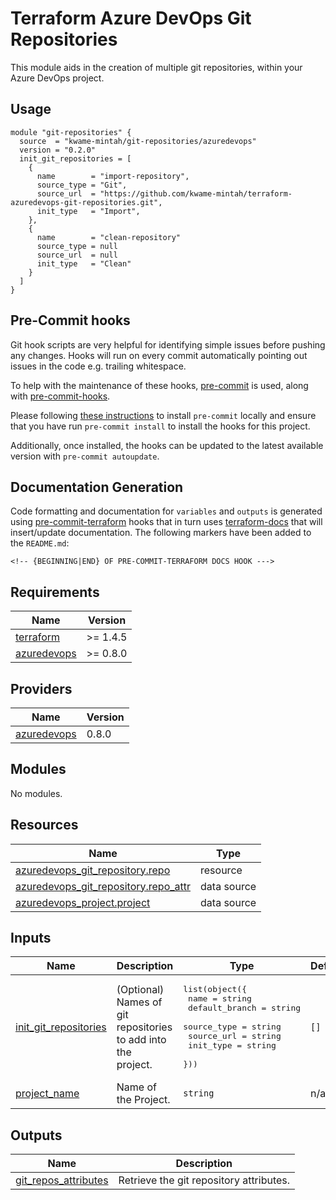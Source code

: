 # Terraform Azure DevOps Git Repositories

This module aids in the creation of multiple git repositories, within your Azure DevOps project.

## Usage

```hcl
module "git-repositories" {
  source  = "kwame-mintah/git-repositories/azuredevops"
  version = "0.2.0"
  init_git_repositories = [
    {
      name        = "import-repository",
      source_type = "Git",
      source_url  = "https://github.com/kwame-mintah/terraform-azuredevops-git-repositories.git",
      init_type   = "Import",
    },
    {
      name        = "clean-repository"
      source_type = null
      source_url  = null
      init_type   = "Clean"
    }
  ]
}
```

## Pre-Commit hooks

Git hook scripts are very helpful for identifying simple issues before pushing any changes. Hooks will run on every commit automatically pointing out issues in the code e.g. trailing whitespace.

To help with the maintenance of these hooks, [pre-commit](https://pre-commit.com/) is used, along with [pre-commit-hooks](https://pre-commit.com/#install).

Please following [these instructions](https://pre-commit.com/#install) to install `pre-commit` locally and ensure that you have run `pre-commit install` to install the hooks for this project.

Additionally, once installed, the hooks can be updated to the latest available version with `pre-commit autoupdate`.

## Documentation Generation

Code formatting and documentation for `variables` and `outputs` is generated using [pre-commit-terraform](https://github.com/antonbabenko/pre-commit-terraform/releases) hooks that in turn uses [terraform-docs](https://github.com/terraform-docs/terraform-docs) that will insert/update documentation. The following markers have been added to the `README.md`:

```
<!-- {BEGINNING|END} OF PRE-COMMIT-TERRAFORM DOCS HOOK --->
```

<!-- BEGINNING OF PRE-COMMIT-TERRAFORM DOCS HOOK --->
## Requirements

| Name | Version |
|------|---------|
| <a name="requirement_terraform"></a> [terraform](#requirement\_terraform) | >= 1.4.5 |
| <a name="requirement_azuredevops"></a> [azuredevops](#requirement\_azuredevops) | >= 0.8.0 |

## Providers

| Name | Version |
|------|---------|
| <a name="provider_azuredevops"></a> [azuredevops](#provider\_azuredevops) | 0.8.0 |

## Modules

No modules.

## Resources

| Name | Type |
|------|------|
| [azuredevops_git_repository.repo](https://registry.terraform.io/providers/microsoft/azuredevops/latest/docs/resources/git_repository) | resource |
| [azuredevops_git_repository.repo_attr](https://registry.terraform.io/providers/microsoft/azuredevops/latest/docs/data-sources/git_repository) | data source |
| [azuredevops_project.project](https://registry.terraform.io/providers/microsoft/azuredevops/latest/docs/data-sources/project) | data source |

## Inputs

| Name | Description | Type | Default | Required |
|------|-------------|------|---------|:--------:|
| <a name="input_init_git_repositories"></a> [init\_git\_repositories](#input\_init\_git\_repositories) | (Optional) Names of git repositories to add into the <br>project. | <pre>list(object({<br>    name           = string<br>    default_branch = string<br>    source_type    = string<br>    source_url     = string<br>    init_type      = string<br>  }))</pre> | `[]` | no |
| <a name="input_project_name"></a> [project\_name](#input\_project\_name) | Name of the Project. | `string` | n/a | yes |

## Outputs

| Name | Description |
|------|-------------|
| <a name="output_git_repos_attributes"></a> [git\_repos\_attributes](#output\_git\_repos\_attributes) | Retrieve the git repository attributes. |
<!-- END OF PRE-COMMIT-TERRAFORM DOCS HOOK --->
